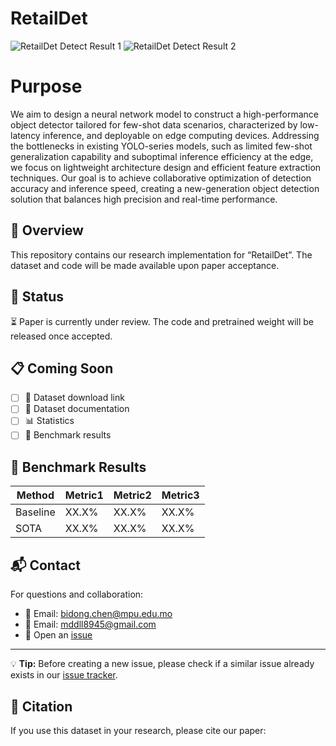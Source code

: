 # RetailDet
![RetailDet Detect Result 1](fig1.jpg) ![RetailDet Detect Result 2](fig2.jpg)
# Purpose
We aim to design a neural network model to construct a high-performance object detector tailored for few-shot data scenarios, characterized by low-latency inference, and deployable on edge computing devices. Addressing the bottlenecks in existing YOLO-series models, such as limited few-shot generalization capability and suboptimal inference efficiency at the edge, we focus on lightweight architecture design and efficient feature extraction techniques. Our goal is to achieve collaborative optimization of detection accuracy and inference speed, creating a new-generation object detection solution that balances high precision and real-time performance.

## 📖 Overview
This repository contains our research implementation for “RetailDet”. 
The dataset and code will be made available upon paper acceptance.

## 🔄 Status
⏳ Paper is currently under review. The code and pretrained weight will be released once accepted.

## 📋 Coming Soon
- [ ] 💾 Dataset download link
- [ ] 📝 Dataset documentation
- [ ] 📊 Statistics
- [ ] 📌 Benchmark results

## 🎯 Benchmark Results
| Method | Metric1 | Metric2 | Metric3 |
|--------|---------|---------|---------|
| Baseline| XX.X%   | XX.X%   | XX.X%   |
| SOTA    | XX.X%   | XX.X%   | XX.X%   |

## 📬 Contact
For questions and collaboration:
- 📮 Email: bidong.chen@mpu.edu.mo
- 📮 Email: mddll8945@gmail.com
- 🔧 Open an [issue](../../issues/new)
---
💡 **Tip:** Before creating a new issue, please check if a similar issue already exists in our [issue tracker](../../issues).

## 📝 Citation
If you use this dataset in your research, please cite our paper:
```bibtex

